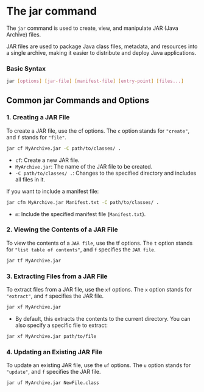 # The jar command

The `jar` command is used to create, view, and manipulate JAR (Java Archive) files.

JAR files are used to package Java class files, metadata, and resources into a single archive, making it easier to distribute and deploy Java applications.

### Basic Syntax

```sh
jar [options] [jar-file] [manifest-file] [entry-point] [files...]
```

## Common jar Commands and Options

### 1. Creating a JAR File

To create a JAR file, use the cf options. The `c` option stands for `"create"`, and `f` stands for `"file"`.

```sh
jar cf MyArchive.jar -C path/to/classes/ .
```

- `cf`: Create a new JAR file.
- `MyArchive.jar`: The name of the JAR file to be created.
- `-C path/to/classes/ .`: Changes to the specified directory and includes all files in it.

If you want to include a manifest file:

```sh
jar cfm MyArchive.jar Manifest.txt -C path/to/classes/ .
```

- `m`: Include the specified manifest file (`Manifest.txt`).

### 2. Viewing the Contents of a JAR File

To view the contents of a `JAR file`, use the tf options. The `t` option stands for `"list table of contents"`, and `f` specifies the `JAR file`.

```sh
jar tf MyArchive.jar
```

### 3. Extracting Files from a JAR File

To extract files from a JAR file, use the `xf` options. The `x` option stands for `"extract"`, and `f` specifies the JAR file.

```sh
jar xf MyArchive.jar
```

- By default, this extracts the contents to the current directory. You can also specify a specific file to extract:

```sh
jar xf MyArchive.jar path/to/file
```

### 4. Updating an Existing JAR File

To update an existing JAR file, use the `uf` options. The `u` option stands for `"update"`, and `f` specifies the JAR file.

```sh
jar uf MyArchive.jar NewFile.class
```
